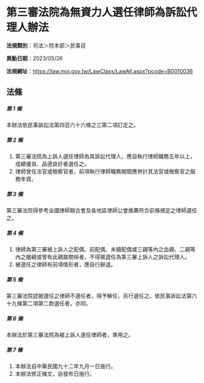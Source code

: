 # 第三審法院為無資力人選任律師為訴訟代理人辦法

**法規類別**：司法＞院本部＞民事目

**異動日期**：2023/05/26  

**法規網址**：https://law.moj.gov.tw/LawClass/LawAll.aspx?pcode=B0010036





## 法條
##### 第 1 條
本辦法依民事訴訟法第四百六十六條之三第二項訂定之。

##### 第 2 條
1. 第三審法院為上訴人選任律師為其訴訟代理人，應自執行律師職務五年以上，成績優良、品德良好者選任之。
1. 律師曾任法官或檢察官者，前項執行律師職務期間應併計其法官或檢察官之服務年資。

##### 第 3 條
第三審法院得參考全國律師聯合會及各地區律師公會推薦符合前條規定之律師選任之。

##### 第 4 條
1. 律師為第三審被上訴人之配偶、前配偶、未婚配偶或三親等內之血親、二親等內之姻親或曾有此親屬關係者，不得被選任為第三審上訴人之訴訟代理人。
1. 被選任之律師有前項情形者，應自行辭退。

##### 第 5 條
第三審法院認被選任之律師不適任者，得予解任，另行選任之。依民事訴訟法第六十九條第二項第二款選任者，亦同。

##### 第 6 條
本辦法於第三審法院為被上訴人選任律師者，準用之。

##### 第 7 條
1. 本辦法自中華民國九十二年九月一日施行。
1. 本辦法修正條文，自發布日施行。


